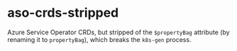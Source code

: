 # aso-crds-stripped
Azure Service Operator CRDs, but stripped of the `$propertyBag` attribute (by renaming it to `propertyBag`), which breaks the `k8s-gen` process.
